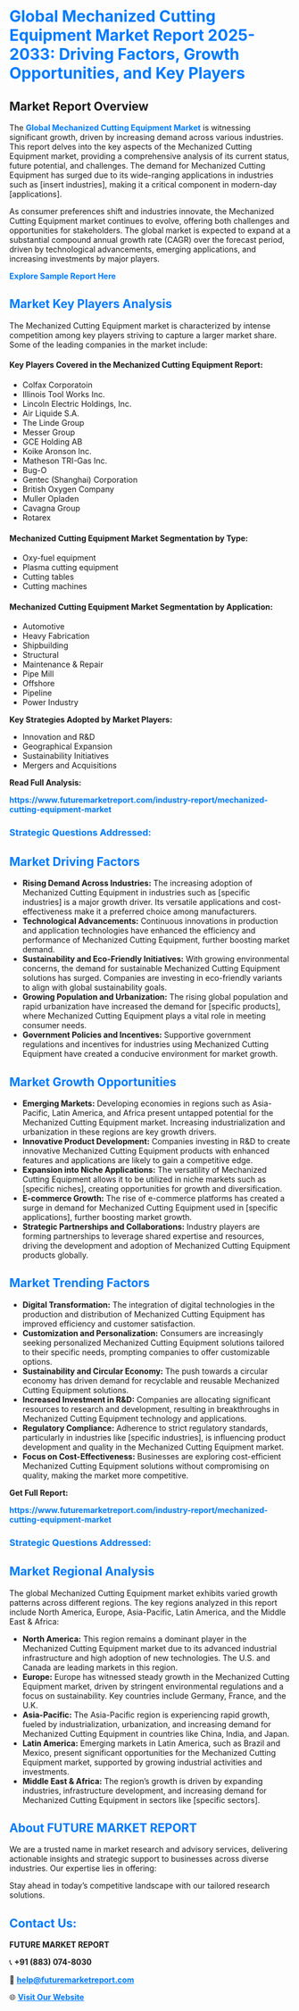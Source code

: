 <h1 style="color: #007BFF;">Global Mechanized Cutting Equipment Market Report 2025-2033: Driving Factors, Growth Opportunities, and Key Players</h1>

<section id="overview">
<h2>Market Report Overview</h2>
<p>The <a href="https://www.futuremarketreport.com/industry-report/mechanized-cutting-equipment-market" style="color: #007BFF; text-decoration: none;"><strong>Global Mechanized Cutting Equipment Market</strong></a> is witnessing significant growth, driven by increasing demand across various industries. This report delves into the key aspects of the Mechanized Cutting Equipment market, providing a comprehensive analysis of its current status, future potential, and challenges. The demand for Mechanized Cutting Equipment has surged due to its wide-ranging applications in industries such as [insert industries], making it a critical component in modern-day [applications].</p>
<p>As consumer preferences shift and industries innovate, the Mechanized Cutting Equipment market continues to evolve, offering both challenges and opportunities for stakeholders. The global market is expected to expand at a substantial compound annual growth rate (CAGR) over the forecast period, driven by technological advancements, emerging applications, and increasing investments by major players.</p>
</section>

<section id="overview">
<p><a href="https://www.futuremarketreport.com/request-sample/reportId=53780" style="color: #007BFF; text-decoration: none;"><strong>Explore Sample Report Here</strong></a></p>
</section>

<section id="key-players">
<h2 style="color: #007BFF;">Market Key Players Analysis</h2>
<p>The Mechanized Cutting Equipment market is characterized by intense competition among key players striving to capture a larger market share. Some of the leading companies in the market include:</p>
<h4>Key Players Covered in the Mechanized Cutting Equipment Report:</h4>
<ul><li>Colfax Corporatoin</li><li>Illinois Tool Works Inc.</li><li>Lincoln Electric Holdings, Inc.</li><li>Air Liquide S.A.</li><li>The Linde Group</li><li>Messer Group</li><li>GCE Holding AB</li><li>Koike Aronson Inc.</li><li>Matheson TRI-Gas Inc.</li><li>Bug-O</li><li>Gentec (Shanghai) Corporation</li><li>British Oxygen Company</li><li>Muller Opladen</li><li>Cavagna Group</li><li>Rotarex</li></ul>
<h4>Mechanized Cutting Equipment Market Segmentation by Type:</h4>
<ul><li>Oxy-fuel equipment</li><li>Plasma cutting equipment</li><li>Cutting tables</li><li>Cutting machines</li></ul>

<h4>Mechanized Cutting Equipment Market Segmentation by Application:</h4>
<ul><li>Automotive</li><li>Heavy Fabrication</li><li>Shipbuilding</li><li>Structural</li><li>Maintenance &amp; Repair</li><li>Pipe Mill</li><li>Offshore</li><li>Pipeline</li><li>Power Industry</li></ul>
<p><strong>Key Strategies Adopted by Market Players:</strong></p>
<ul>
<li>Innovation and R&D</li>
<li>Geographical Expansion</li>
<li>Sustainability Initiatives</li>
<li>Mergers and Acquisitions</li>
</ul>
</section>

<section>
<p><strong>Read Full Analysis: </strong></p><a href="https://www.futuremarketreport.com/industry-report/mechanized-cutting-equipment-market" style="color: #007BFF; text-decoration: none;"><strong>https://www.futuremarketreport.com/industry-report/mechanized-cutting-equipment-market</strong></a>
<h3 style="color: #007BFF;">Strategic Questions Addressed:</h3>
</section>

<section id="driving-factors">
<h2 style="color: #007BFF;">Market Driving Factors</h2>
<ul>
<li><strong>Rising Demand Across Industries:</strong> The increasing adoption of Mechanized Cutting Equipment in industries such as [specific industries] is a major growth driver. Its versatile applications and cost-effectiveness make it a preferred choice among manufacturers.</li>
<li><strong>Technological Advancements:</strong> Continuous innovations in production and application technologies have enhanced the efficiency and performance of Mechanized Cutting Equipment, further boosting market demand.</li>
<li><strong>Sustainability and Eco-Friendly Initiatives:</strong> With growing environmental concerns, the demand for sustainable Mechanized Cutting Equipment solutions has surged. Companies are investing in eco-friendly variants to align with global sustainability goals.</li>
<li><strong>Growing Population and Urbanization:</strong> The rising global population and rapid urbanization have increased the demand for [specific products], where Mechanized Cutting Equipment plays a vital role in meeting consumer needs.</li>
<li><strong>Government Policies and Incentives:</strong> Supportive government regulations and incentives for industries using Mechanized Cutting Equipment have created a conducive environment for market growth.</li>
</ul>
</section>

<section id="growth-opportunities">
<h2 style="color: #007BFF;">Market Growth Opportunities</h2>
<ul>
<li><strong>Emerging Markets:</strong> Developing economies in regions such as Asia-Pacific, Latin America, and Africa present untapped potential for the Mechanized Cutting Equipment market. Increasing industrialization and urbanization in these regions are key growth drivers.</li>
<li><strong>Innovative Product Development:</strong> Companies investing in R&D to create innovative Mechanized Cutting Equipment products with enhanced features and applications are likely to gain a competitive edge.</li>
<li><strong>Expansion into Niche Applications:</strong> The versatility of Mechanized Cutting Equipment allows it to be utilized in niche markets such as [specific niches], creating opportunities for growth and diversification.</li>
<li><strong>E-commerce Growth:</strong> The rise of e-commerce platforms has created a surge in demand for Mechanized Cutting Equipment used in [specific applications], further boosting market growth.</li>
<li><strong>Strategic Partnerships and Collaborations:</strong> Industry players are forming partnerships to leverage shared expertise and resources, driving the development and adoption of Mechanized Cutting Equipment products globally.</li>
</ul>
</section>

<section id="trending-factors">
<h2 style="color: #007BFF;">Market Trending Factors</h2>
<ul>
<li><strong>Digital Transformation:</strong> The integration of digital technologies in the production and distribution of Mechanized Cutting Equipment has improved efficiency and customer satisfaction.</li>
<li><strong>Customization and Personalization:</strong> Consumers are increasingly seeking personalized Mechanized Cutting Equipment solutions tailored to their specific needs, prompting companies to offer customizable options.</li>
<li><strong>Sustainability and Circular Economy:</strong> The push towards a circular economy has driven demand for recyclable and reusable Mechanized Cutting Equipment solutions.</li>
<li><strong>Increased Investment in R&D:</strong> Companies are allocating significant resources to research and development, resulting in breakthroughs in Mechanized Cutting Equipment technology and applications.</li>
<li><strong>Regulatory Compliance:</strong> Adherence to strict regulatory standards, particularly in industries like [specific industries], is influencing product development and quality in the Mechanized Cutting Equipment market.</li>
<li><strong>Focus on Cost-Effectiveness:</strong> Businesses are exploring cost-efficient Mechanized Cutting Equipment solutions without compromising on quality, making the market more competitive.</li>
</ul>
</section>

<section>
<p><strong>Get Full Report: </strong></p><a href="https://www.futuremarketreport.com/industry-report/mechanized-cutting-equipment-market" style="color: #007BFF; text-decoration: none;"><strong>https://www.futuremarketreport.com/industry-report/mechanized-cutting-equipment-market</strong></a>
<h3 style="color: #007BFF;">Strategic Questions Addressed:</h3>
</section>


<section id="regional-analysis">
<h2 style="color: #007BFF;">Market Regional Analysis</h2>
<p>The global Mechanized Cutting Equipment market exhibits varied growth patterns across different regions. The key regions analyzed in this report include North America, Europe, Asia-Pacific, Latin America, and the Middle East & Africa:</p>
<ul>
<li><strong>North America:</strong> This region remains a dominant player in the Mechanized Cutting Equipment market due to its advanced industrial infrastructure and high adoption of new technologies. The U.S. and Canada are leading markets in this region.</li>
<li><strong>Europe:</strong> Europe has witnessed steady growth in the Mechanized Cutting Equipment market, driven by stringent environmental regulations and a focus on sustainability. Key countries include Germany, France, and the U.K.</li>
<li><strong>Asia-Pacific:</strong> The Asia-Pacific region is experiencing rapid growth, fueled by industrialization, urbanization, and increasing demand for Mechanized Cutting Equipment in countries like China, India, and Japan.</li>
<li><strong>Latin America:</strong> Emerging markets in Latin America, such as Brazil and Mexico, present significant opportunities for the Mechanized Cutting Equipment market, supported by growing industrial activities and investments.</li>
<li><strong>Middle East & Africa:</strong> The region’s growth is driven by expanding industries, infrastructure development, and increasing demand for Mechanized Cutting Equipment in sectors like [specific sectors].</li>
</ul>
</section>

<footer>
<h2 style="color: #007BFF;">About FUTURE MARKET REPORT</h2>
<p>We are a trusted name in market research and advisory services, delivering actionable insights and strategic support to businesses across diverse industries. Our expertise lies in offering:</p>

<p>Stay ahead in today’s competitive landscape with our tailored research solutions.</p>

<h2 style="color: #007BFF;">Contact Us:</h2>
<p><strong>FUTURE MARKET REPORT</strong></p>
<p>📞 <strong>+91 (883) 074-8030</strong></p>
<p>📧 <strong><a href="mailto:help@futuremarketreport.com" style="color: #007BFF;">help@futuremarketreport.com</a></strong></p>
<p>🌐 <strong><a href="https://www.futuremarketreport.com/" style="color: #007BFF;">Visit Our Website</a></strong></p>
</footer>